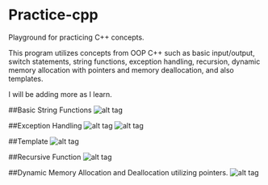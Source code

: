 # Practice-cpp
Playground for practicing C++ concepts.

This program utilizes concepts from OOP C++ such as
basic input/output, switch statements, string functions,
exception handling, recursion, dynamic memory allocation
with pointers and memory deallocation, and also templates.

I will be adding more as I learn.


##Basic String Functions
![alt tag](https://github.com/ProsperOA/Practice-cpp/blob/master/stringFunctions.PNG "Sample Run")

##Exception Handling
![alt tag](https://github.com/ProsperOA/Practice-cpp/blob/master/exceptions1.PNG "Sample Run")
![alt tag](https://github.com/ProsperOA/Practice-cpp/blob/master/exceptions2.PNG "Sample Run")

##Template
![alt tag](https://github.com/ProsperOA/Practice-cpp/blob/master/templates.PNG "Sample Run")

##Recursive Function
![alt tag](https://github.com/ProsperOA/Practice-cpp/blob/master/recursion.PNG "Sample Run")

##Dynamic Memory Allocation and Deallocation utilizing pointers.
![alt tag](https://github.com/ProsperOA/Practice-cpp/blob/master/arrayBoard.PNG "Sample Run")
